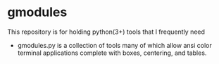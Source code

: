# gmodules

This repository is for holding python(3+) tools that I frequently need

- gmodules.py is a collection of tools many of which allow ansi color terminal applications complete with boxes, centering, and tables.

